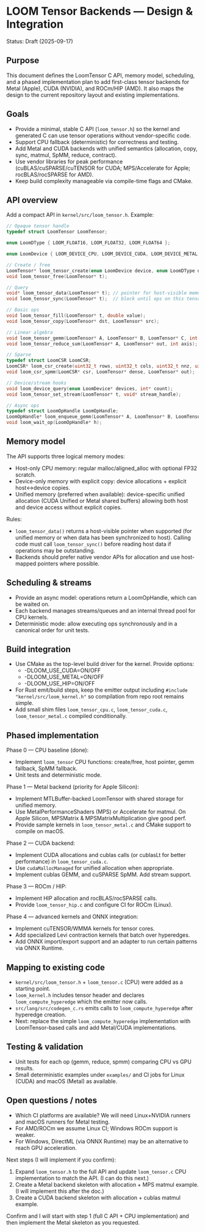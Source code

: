 LOOM Tensor Backends — Design & Integration
===========================================

Status: Draft (2025-09-17)

Purpose
-------
This document defines the LoomTensor C API, memory model, scheduling, and a phased implementation plan to add first-class tensor backends for Metal (Apple), CUDA (NVIDIA), and ROCm/HIP (AMD). It also maps the design to the current repository layout and existing implementations.

Goals
-----
- Provide a minimal, stable C API (`loom_tensor.h`) so the kernel and generated C can use tensor operations without vendor-specific code.
- Support CPU fallback (deterministic) for correctness and testing.
- Add Metal and CUDA backends with unified semantics (allocation, copy, sync, matmul, SpMM, reduce, contract).
- Use vendor libraries for peak performance (cuBLAS/cuSPARSE/cuTENSOR for CUDA; MPS/Accelerate for Apple; rocBLAS/rocSPARSE for AMD).
- Keep build complexity manageable via compile-time flags and CMake.

API overview
------------
Add a compact API in `kernel/src/loom_tensor.h`. Example:

```c
// Opaque tensor handle
typedef struct LoomTensor LoomTensor;

enum LoomDType { LOOM_FLOAT16, LOOM_FLOAT32, LOOM_FLOAT64 };

enum LoomDevice { LOOM_DEVICE_CPU, LOOM_DEVICE_CUDA, LOOM_DEVICE_METAL, LOOM_DEVICE_HIP };

// Create / free
LoomTensor* loom_tensor_create(enum LoomDevice device, enum LoomDType dtype, const size_t* dims, int ndim);
void loom_tensor_free(LoomTensor* t);

// Query
void* loom_tensor_data(LoomTensor* t); // pointer for host-visible memory
void loom_tensor_sync(LoomTensor* t);  // block until ops on this tensor complete

// Basic ops
void loom_tensor_fill(LoomTensor* t, double value);
void loom_tensor_copy(LoomTensor* dst, LoomTensor* src);

// Linear algebra
void loom_tensor_gemm(LoomTensor* A, LoomTensor* B, LoomTensor* C, int transA, int transB);
void loom_tensor_reduce_sum(LoomTensor* A, LoomTensor* out, int axis);

// Sparse
typedef struct LoomCSR LoomCSR;
LoomCSR* loom_csr_create(uint32_t rows, uint32_t cols, uint32_t nnz, uint32_t* row_ptr, uint32_t* col_idx, void* values);
void loom_csr_spmm(LoomCSR* csr, LoomTensor* dense, LoomTensor* out);

// Device/stream hooks
void loom_device_query(enum LoomDevice* devices, int* count);
void loom_tensor_set_stream(LoomTensor* t, void* stream_handle);

// Async ops
typedef struct LoomOpHandle LoomOpHandle;
LoomOpHandle* loom_enqueue_gemm(LoomTensor* A, LoomTensor* B, LoomTensor* C);
void loom_wait_op(LoomOpHandle* h);
```

Memory model
------------
The API supports three logical memory modes:
- Host-only CPU memory: regular malloc/aligned_alloc with optional FP32 scratch.
- Device-only memory with explicit copy: device allocations + explicit host<->device copies.
- Unified memory (preferred when available): device-specific unified allocation (CUDA Unified or Metal shared buffers) allowing both host and device access without explicit copies.

Rules:
- `loom_tensor_data()` returns a host-visible pointer when supported (for unified memory or when data has been synchronized to host). Calling code must call `loom_tensor_sync()` before reading host data if operations may be outstanding.
- Backends should prefer native vendor APIs for allocation and use host-mapped pointers where possible.

Scheduling & streams
--------------------
- Provide an async model: operations return a LoomOpHandle, which can be waited on.
- Each backend manages streams/queues and an internal thread pool for CPU kernels.
- Deterministic mode: allow executing ops synchronously and in a canonical order for unit tests.

Build integration
-----------------
- Use CMake as the top-level build driver for the kernel. Provide options:
  - -DLOOM_USE_CUDA=ON/OFF
  - -DLOOM_USE_METAL=ON/OFF
  - -DLOOM_USE_HIP=ON/OFF
- For Rust emit/build steps, keep the emitter output including `#include "kernel/src/loom_kernel.h"` so compilation from repo root remains simple.
- Add small shim files `loom_tensor_cpu.c`, `loom_tensor_cuda.c`, `loom_tensor_metal.c` compiled conditionally.

Phased implementation
---------------------
Phase 0 — CPU baseline (done):
- Implement `loom_tensor` CPU functions: create/free, host pointer, gemm fallback, SpMM fallback.
- Unit tests and deterministic mode.

Phase 1 — Metal backend (priority for Apple Silicon):
- Implement MTLBuffer-backed LoomTensor with shared storage for unified memory.
- Use MetalPerformanceShaders (MPS) or Accelerate for matmul. On Apple Silicon, MPSMatrix & MPSMatrixMultiplication give good perf.
- Provide sample kernels in `loom_tensor_metal.c` and CMake support to compile on macOS.

Phase 2 — CUDA backend:
- Implement CUDA allocations and cublas calls (or cublasLt for better performance) in `loom_tensor_cuda.c`.
- Use `cudaMallocManaged` for unified allocation when appropriate.
- Implement cublas GEMM, and cuSPARSE SpMM. Add stream support.

Phase 3 — ROCm / HIP:
- Implement HIP allocation and rocBLAS/rocSPARSE calls.
- Provide `loom_tensor_hip.c` and configure CI for ROCm (Linux).

Phase 4 — advanced kernels and ONNX integration:
- Implement cuTENSOR/WMMA kernels for tensor cores.
- Add specialized Levi contraction kernels that batch over hyperedges.
- Add ONNX import/export support and an adapter to run certain patterns via ONNX Runtime.

Mapping to existing code
------------------------
- `kernel/src/loom_tensor.h` + `loom_tensor.c` (CPU) were added as a starting point.
- `loom_kernel.h` includes tensor header and declares `loom_compute_hyperedge` which the emitter now calls.
- `src/lang/src/codegen_c.rs` emits calls to `loom_compute_hyperedge` after hyperedge creation.
- Next: replace the simple `loom_compute_hyperedge` implementation with LoomTensor-based calls and add Metal/CUDA implementations.

Testing & validation
--------------------
- Unit tests for each op (gemm, reduce, spmm) comparing CPU vs GPU results.
- Small deterministic examples under `examples/` and CI jobs for Linux (CUDA) and macOS (Metal) as available.

Open questions / notes
---------------------
- Which CI platforms are available? We will need Linux+NVIDIA runners and macOS runners for Metal testing.
- For AMD/ROCm we assume Linux CI; Windows ROCm support is weaker.
- For Windows, DirectML (via ONNX Runtime) may be an alternative to reach GPU acceleration.


Next steps (I will implement if you confirm):
1. Expand `loom_tensor.h` to the full API and update `loom_tensor.c` CPU implementation to match the API. (I can do this next.)
2. Create a Metal backend skeleton with allocation + MPS matmul example. (I will implement this after the doc.)
3. Create a CUDA backend skeleton with allocation + cublas matmul example.

Confirm and I will start with step 1 (full C API + CPU implementation) and then implement the Metal skeleton as you requested.
